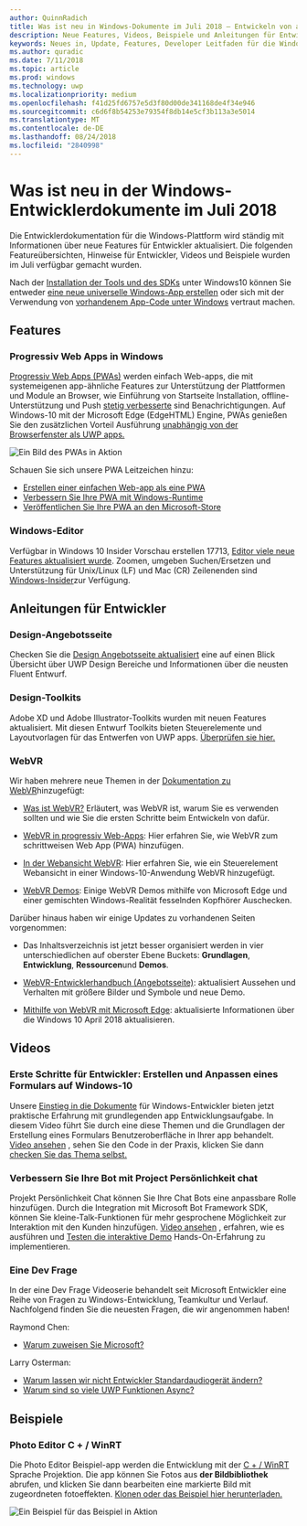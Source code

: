 ```yaml
---
author: QuinnRadich
title: Was ist neu in Windows-Dokumente im Juli 2018 – Entwickeln von apps UWP
description: Neue Features, Videos, Beispiele und Anleitungen für Entwickler wurden in der Windows-10-Entwicklerdokumentation für Juli 2018 hinzugefügt.
keywords: Neues in, Update, Features, Developer Leitfaden für die Windows-10, Juli
ms.author: quradic
ms.date: 7/11/2018
ms.topic: article
ms.prod: windows
ms.technology: uwp
ms.localizationpriority: medium
ms.openlocfilehash: f41d25fd6757e5d3f80d00de341168de4f34e946
ms.sourcegitcommit: c6d6f8b54253e79354f8db14e5cf3b113a3e5014
ms.translationtype: MT
ms.contentlocale: de-DE
ms.lasthandoff: 08/24/2018
ms.locfileid: "2840998"
---
```

# <a name="whats-new-in-the-windows-developer-docs-in-july-2018"></a>Was ist neu in der Windows-Entwicklerdokumente im Juli 2018

Die Entwicklerdokumentation für die Windows-Plattform wird ständig mit Informationen über neue Features für Entwickler aktualisiert. Die folgenden Featureübersichten, Hinweise für Entwickler, Videos und Beispiele wurden im Juli verfügbar gemacht wurden.

Nach der [Installation der Tools und des SDKs](http://go.microsoft.com/fwlink/?LinkId=821431) unter Windows10 können Sie entweder [eine neue universelle Windows-App erstellen](../get-started/create-uwp-apps.md) oder sich mit der Verwendung von [vorhandenem App-Code unter Windows](../porting/index.md) vertraut machen.

## <a name="features"></a>Features

### <a name="progressive-web-apps-on-windows"></a>Progressiv Web Apps in Windows

[Progressiv Web Apps (PWAs)](https://developer.microsoft.com/windows/pwa) werden einfach Web-apps, die mit systemeigenen app-ähnliche Features zur Unterstützung der Plattformen und Module an Browser, wie Einführung von Startseite Installation, offline-Unterstützung und Push [stetig verbesserte](https://wikipedia.org/wiki/Progressive_enhancement) sind Benachrichtigungen. Auf Windows-10 mit der Microsoft Edge (EdgeHTML) Engine, PWAs genießen Sie den zusätzlichen Vorteil Ausführung [unabhängig von der Browserfenster als UWP apps.](https://docs.microsoft.com/microsoft-edge/progressive-web-apps/windows-features)

![Ein Bild des PWAs in Aktion](images/progressive-web-apps.jpg)

Schauen Sie sich unsere PWA Leitzeichen hinzu:

* [Erstellen einer einfachen Web-app als eine PWA](https://docs.microsoft.com/microsoft-edge/progressive-web-apps/get-started)
* [Verbessern Sie Ihre PWA mit Windows-Runtime](https://docs.microsoft.com/en-us/microsoft-edge/progressive-web-apps/windows-features)
* [Veröffentlichen Sie Ihre PWA an den Microsoft-Store](https://docs.microsoft.com/microsoft-edge/progressive-web-apps/microsoft-store)

### <a name="notepad"></a>Windows-Editor

Verfügbar in Windows 10 Insider Vorschau erstellen 17713, [Editor viele neue Features aktualisiert wurde](http://aka.ms/ant-man). Zoomen, umgeben Suchen/Ersetzen und Unterstützung für Unix/Linux (LF) und Mac (CR) Zeilenenden sind [Windows-Insider](https://insider.windows.com/)zur Verfügung. 

## <a name="developer-guidance"></a>Anleitungen für Entwickler

### <a name="design-landing-page"></a>Design-Angebotsseite

Checken Sie die [Design Angebotsseite aktualisiert](https://developer.microsoft.com/windows/apps/design) eine auf einen Blick Übersicht über UWP Design Bereiche und Informationen über die neusten Fluent Entwurf.

### <a name="design-toolkits"></a>Design-Toolkits

Adobe XD und Adobe Illustrator-Toolkits wurden mit neuen Features aktualisiert. Mit diesen Entwurf Toolkits bieten Steuerelemente und Layoutvorlagen für das Entwerfen von UWP apps. [Überprüfen sie hier.](../design/downloads/index.md)

### <a name="webvr"></a>WebVR

Wir haben mehrere neue Themen in der [Dokumentation zu WebVR](https://docs.microsoft.com/microsoft-edge/webvr/
)hinzugefügt:

* [Was ist WebVR?](https://docs.microsoft.com/microsoft-edge/webvr/what-is-webvr
) Erläutert, was WebVR ist, warum Sie es verwenden sollten und wie Sie die ersten Schritte beim Entwickeln von dafür.

* [WebVR in progressiv Web-Apps](https://docs.microsoft.com/microsoft-edge/webvr/webvr-in-pwas): Hier erfahren Sie, wie WebVR zum schrittweisen Web App (PWA) hinzufügen.

* [In der Webansicht WebVR](https://docs.microsoft.com/microsoft-edge/webvr/webvr-in-webview): Hier erfahren Sie, wie ein Steuerelement Webansicht in einer Windows-10-Anwendung WebVR hinzugefügt.

* [WebVR Demos](https://docs.microsoft.com/microsoft-edge/webvr/demos): Einige WebVR Demos mithilfe von Microsoft Edge und einer gemischten Windows-Realität fesselnden Kopfhörer Auschecken.

Darüber hinaus haben wir einige Updates zu vorhandenen Seiten vorgenommen:

* Das Inhaltsverzeichnis ist jetzt besser organisiert werden in vier unterschiedlichen auf oberster Ebene Buckets: **Grundlagen**, **Entwicklung**, **Ressourcen**und **Demos**.

* [WebVR-Entwicklerhandbuch (Angebotsseite)](https://docs.microsoft.com/microsoft-edge/webvr/): aktualisiert Aussehen und Verhalten mit größere Bilder und Symbole und neue Demo.

* [Mithilfe von WebVR mit Microsoft Edge](https://docs.microsoft.com/microsoft-edge/webvr/webvr-with-edge): aktualisierte Informationen über die Windows 10 April 2018 aktualisieren.

## <a name="videos"></a>Videos

### <a name="get-started-for-devs-create-and-customize-a-form-on-windows-10"></a>Erste Schritte für Entwickler: Erstellen und Anpassen eines Formulars auf Windows-10

Unsere [Einstieg in die Dokumente](../get-started/index.md) für Windows-Entwickler bieten jetzt praktische Erfahrung mit grundlegenden app Entwicklungsaufgabe. In diesem Video führt Sie durch eine diese Themen und die Grundlagen der Erstellung eines Formulars Benutzeroberfläche in Ihrer app behandelt. [Video ansehen](https://www.youtube.com/watch?v=AgngKzq4hKI&feature=youtu.be) , sehen Sie den Code in der Praxis, klicken Sie dann [checken Sie das Thema selbst.](http://aka.ms/CreateForms)

### <a name="enhance-your-bot-with-project-personality-chat"></a>Verbessern Sie Ihre Bot mit Project Persönlichkeit chat

Projekt Persönlichkeit Chat können Sie Ihre Chat Bots eine anpassbare Rolle hinzufügen. Durch die Integration mit Microsoft Bot Framework SDK, können Sie kleine-Talk-Funktionen für mehr gesprochene Möglichkeit zur Interaktion mit den Kunden hinzufügen. [Video ansehen](https://www.youtube.com/watch?v=5C_uD8g2QKg&feature=youtu.be) , erfahren, wie es ausführen und [Testen die interaktive Demo](http://aka.ms/PersonalityChat) Hands-On-Erfahrung zu implementieren.

### <a name="one-dev-question"></a>Eine Dev Frage

In der eine Dev Frage Videoserie behandelt seit Microsoft Entwickler eine Reihe von Fragen zu Windows-Entwicklung, Teamkultur und Verlauf. Nachfolgend finden Sie die neuesten Fragen, die wir angenommen haben!

Raymond Chen:

* [Warum zuweisen Sie Microsoft?](https://www.youtube.com/watch?v=oL8ymamkEMU&feature=youtu.be)

Larry Osterman:

* [Warum lassen wir nicht Entwickler Standardaudiogerät ändern?](https://www.youtube.com/watch?v=6aNUoVfbnmg&feature=youtu.be)
* [Warum sind so viele UWP Funktionen Async?](https://www.youtube.com/watch?v=5M724QIy1Mk&feature=youtu.be)

## <a name="samples"></a>Beispiele

### <a name="photo-editor-cwinrt"></a>Photo Editor C + / WinRT

Die Photo Editor Beispiel-app werden die Entwicklung mit der [C + / WinRT](../cpp-and-winrt-apis/intro-to-using-cpp-with-winrt.md) Sprache Projektion. Die app können Sie Fotos aus **der Bildbibliothek** abrufen, und klicken Sie dann bearbeiten eine markierte Bild mit zugeordneten fotoeffekten. [Klonen oder das Beispiel hier herunterladen.](https://github.com/Microsoft/Windows-appsample-photo-editor)

![Ein Beispiel für das Beispiel in Aktion](images/photo-editor-banner.png)
